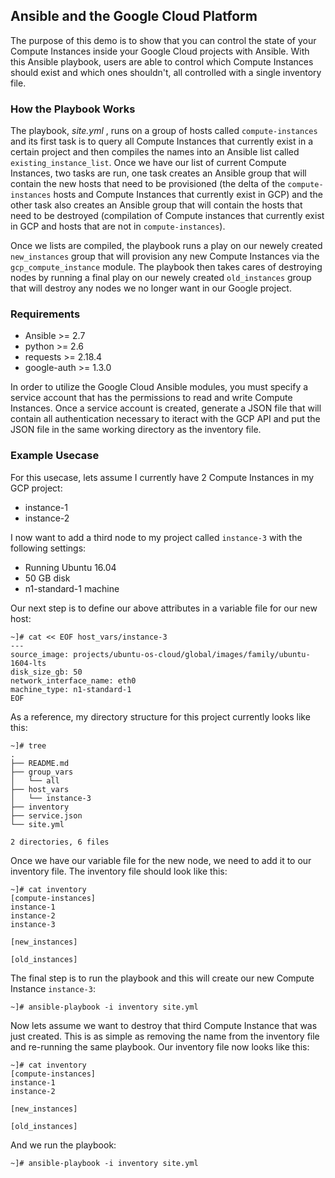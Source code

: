 ## Ansible and the Google Cloud Platform
The purpose of this demo is to show that you can control the state of your Compute Instances inside your Google Cloud projects with Ansible. With this Ansible playbook, users are able to control which Compute Instances should exist and which ones shouldn't, all controlled with a single inventory file. 

### How the Playbook Works
The playbook, *site.yml* , runs on a group of hosts called `compute-instances` and its first task is to query all Compute Instances that currently exist in a certain project and then compiles the names into an Ansible list called `existing_instance_list`. Once we have our list of current Compute Instances, two tasks are run, one task creates an Ansible group that will contain the new hosts that need to be provisioned (the delta of the `compute-instances` hosts and Compute Instances that currently exist in GCP) and the other task also creates an Ansible group that will contain the hosts that need to be destroyed (compilation of Compute instances that currently exist in GCP and hosts that are not in `compute-instances`).

Once we lists are compiled, the playbook runs a play on our newely created `new_instances` group that will provision any new Compute Instances via the `gcp_compute_instance` module. The playbook then takes cares of destroying nodes by running a final play on our newely created `old_instances` group that will destroy any nodes we no longer want in our Google project.

### Requirements
* Ansible >= 2.7
* python >= 2.6
* requests >= 2.18.4
* google-auth >= 1.3.0

In order to utilize the Google Cloud Ansible modules, you must specify a service account that has the permissions to read and write Compute Instances. Once a service account is created, generate a JSON file that will contain all authentication necessary to iteract with the GCP API and put the JSON file in the same working directory as the inventory file.

### Example Usecase
For this usecase, lets assume I currently have 2 Compute Instances in my GCP project: 
* instance-1
* instance-2

I now want to add a third node to my project called `instance-3` with the following settings:
* Running Ubuntu 16.04
* 50 GB disk
* n1-standard-1 machine

Our next step is to define our above attributes in a variable file for our new host:
```
~]# cat << EOF host_vars/instance-3
---
source_image: projects/ubuntu-os-cloud/global/images/family/ubuntu-1604-lts
disk_size_gb: 50
network_interface_name: eth0
machine_type: n1-standard-1
EOF
```

As a reference, my directory structure for this project currently looks like this:
```
~]# tree
.
├── README.md
├── group_vars
│   └── all
├── host_vars
│   └── instance-3
├── inventory
├── service.json
└── site.yml

2 directories, 6 files
```
Once we have our variable file for the new node, we need to add it to our inventory file. The inventory file should look like this:
```
~]# cat inventory
[compute-instances]
instance-1
instance-2
instance-3

[new_instances]

[old_instances]
```

The final step is to run the playbook and this will create our new Compute Instance `instance-3`:
```
~]# ansible-playbook -i inventory site.yml
```

Now lets assume we want to destroy that third Compute Instance that was just created. This is as simple as removing the name from the inventory file and re-running the same playbook. Our inventory file now looks like this:
```
~]# cat inventory
[compute-instances]
instance-1
instance-2

[new_instances]

[old_instances]
```

And we run the playbook:
```
~]# ansible-playbook -i inventory site.yml
```

